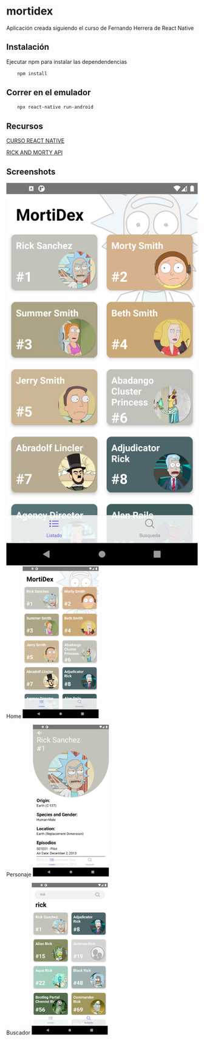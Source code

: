 # mortidex

Aplicación creada siguiendo el curso de Fernando Herrera de React Native

## Instalación

Ejecutar npm para instalar las dependendencias

```bash
    npm install
```

## Correr en el emulador

```bash
    npx react-native run-android
```

## Recursos
[CURSO REACT NATIVE](https://www.udemy.com/course/react-native-fh)

[RICK AND MORTY API](https://rickandmortyapi.com/)

## Screenshots
![Home de la aplicacion](https://raw.githubusercontent.com/javieralarcon77/mortidex/main/screenshots/home.png)
Home
<img src="/screenshots/home.png" alt="Home de la aplicacion" width="200"/>

Personaje
<img src="/screenshots/character.png" alt="Pantalla de personaje" width="200"/>

Buscador
<img src="/screenshots/search.png" alt="Pantalla de busqueda" width="200"/>